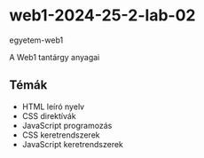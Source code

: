 # web1-2024-25-2-lab-02
egyetem-web1

A Web1 tantárgy anyagai

## Témák

- HTML leíró nyelv
- CSS direktívák
- JavaScript programozás
- CSS keretrendszerek
- JavaScript keretrendszerek